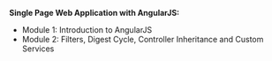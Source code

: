 **Single Page Web Application with AngularJS:**
- Module 1: Introduction to AngularJS
- Module 2: Filters, Digest Cycle, Controller Inheritance and Custom Services
